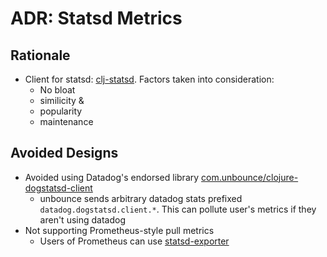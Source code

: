 ADR: Statsd Metrics
=============

Rationale
---------

- Client for statsd: [clj-statsd](https://github.com/pyr/clj-statsd). Factors taken into consideration:
  - No bloat
  - similicity & 
  - popularity
  - maintenance
  

Avoided Designs
---------

- Avoided using Datadog's endorsed library [com.unbounce/clojure-dogstatsd-client](https://github.com/unbounce/clojure-dogstatsd-client)
  - unbounce sends arbitrary datadog stats prefixed `datadog.dogstatsd.client.*`. This can pollute user's metrics if they aren't using datadog
- Not supporting Prometheus-style pull metrics
  - Users of Prometheus can use [statsd-exporter](https://github.com/prometheus/statsd_exporter)
